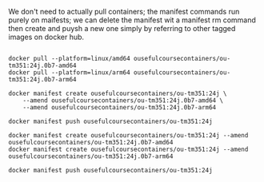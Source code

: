 We don't need to actually pull containers; the manifest commands run purely on maifests; we can delete the manifest wit a manifest rm command then create and puysh a new one simply by referring to other tagged images on docker hub.

```text

docker pull --platform=linux/amd64 ousefulcoursecontainers/ou-tm351:24j.0b7-amd64
docker pull --platform=linux/arm64 ousefulcoursecontainers/ou-tm351:24j.0b7-arm64

docker manifest create ousefulcoursecontainers/ou-tm351:24j \
    --amend ousefulcoursecontainers/ou-tm351:24j.0b7-amd64 \
    --amend ousefulcoursecontainers/ou-tm351:24j.0b7-arm64

docker manifest push ousefulcoursecontainers/ou-tm351:24j

docker manifest create ousefulcoursecontainers/ou-tm351:24j --amend ousefulcoursecontainers/ou-tm351:24j.0b7-amd64
docker manifest create ousefulcoursecontainers/ou-tm351:24j --amend ousefulcoursecontainers/ou-tm351:24j.0b7-arm64

docker manifest push ousefulcoursecontainers/ou-tm351:24j
```
